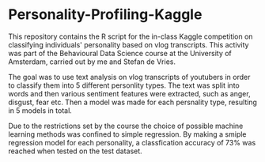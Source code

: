# Personality-Profiling-Kaggle
This repository contains the R script for the in-class Kaggle competition on classifying individuals' personality 
based on vlog transcripts. This activity was part of the Behavioural Data Science course at the University of Amsterdam, carried out by me and Stefan de Vries.

The goal was to use text analysis on vlog transcripts of youtubers in order to classify them into 5 different personlity types. 
The text was split into words and then various sentiment features were extracted, such as anger, disgust, fear etc. Then a 
model was made for each persnality type, resulting in 5 models in total. 

Due to the restrictions set by the course the choice of possible machine learning methods was confined to simple regression. 
By making a smiple regression model for each personality, a classfication accuracy of 73% was reached when tested on the test
dataset. 
